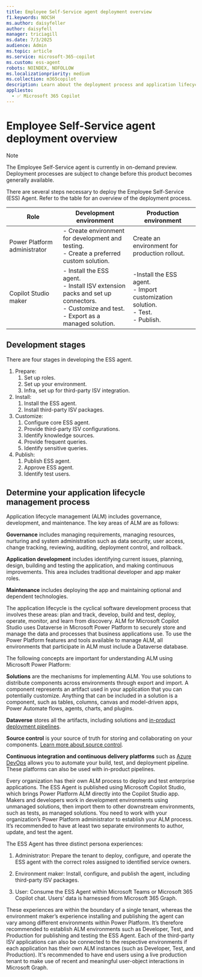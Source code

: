 ```yaml
---
title: Employee Self-Service agent deployment overview
f1.keywords: NOCSH
ms.author: daisyfeller
author: daisyfell
manager: triciagill
ms.date: 7/3/2025
audience: Admin
ms.topic: article
ms.service: microsoft-365-copilot
ms.custom: ess-agent
robots: NOINDEX, NOFOLLOW
ms.localizationpriority: medium
ms.collection: m365copilot
description: Learn about the deployment process and application lifecycle management for the Employee Self-Service agent
appliesto:
  - ✅ Microsoft 365 Copilot
---
```


# Employee Self-Service agent deployment overview

>[!NOTE]
>The Employee Self-Service agent is currently in on-demand preview. Deployment processes are subject to change before this product becomes generally available.

There are several steps necessary to deploy the Employee Self-Service (ESS) Agent. Refer to the table for an overview of the deployment process.

|Role |Development environment |Production environment |
|-----|------------------------|-----------------------|
|Power Platform administrator |- Create environment for development and testing.</br> - Create a preferred custom solution. |Create an environment for production rollout. |
|Copilot Studio maker |- Install the ESS agent.</br> - Install ISV extension packs and set up connectors.</br> - Customize and test.</br> - Export as a managed solution. |-Install the ESS agent.</br> - Import customization solution.</br> - Test.</br> - Publish. |

## Development stages

There are four stages in developing the ESS agent.

1. Prepare:
    1. Set up roles.
    1. Set up your environment.
    1. Infra, set up for third-party ISV integration.
2. Install:
    1. Install the ESS agent.
    1. Install third-party ISV packages.
3. Customize:
    1. Configure core ESS agent.
    1. Provide third-party ISV configurations.
    1. Identify knowledge sources.
    1. Provide frequent queries.
    1. Identify sensitive queries.
4. Publish:
    1. Publish ESS agent.
    1. Approve ESS agent.
    1. Identify test users.

## Determine your application lifecycle management process

Application lifecycle management (ALM) includes governance, development, and maintenance. The key areas of ALM are as follows:

**Governance** includes managing requirements, managing resources, nurturing and system administration such as data security, user access, change tracking, reviewing, auditing, deployment control, and rollback.

**Application development** includes identifying current issues, planning, design, building and testing the application, and making continuous improvements. This area includes traditional developer and app maker roles.

**Maintenance** includes deploying the app and maintaining optional and dependent technologies.

The application lifecycle is the cyclical software development process that involves these areas: plan and track, develop, build and test, deploy, operate, monitor, and learn from discovery.
ALM for Microsoft Copilot Studio uses Dataverse in Microsoft Power Platform to securely store and manage the data and processes that business applications use. To use the Power Platform features and tools available to manage ALM, all environments that participate in ALM must include a Dataverse database.

The following concepts are important for understanding ALM using Microsoft Power Platform:

**Solutions** are the mechanisms for implementing ALM. You use solutions to distribute components across environments through export and import. A component represents an artifact used in your application that you can potentially customize. Anything that can be included in a solution is a component, such as tables, columns, canvas and model-driven apps, Power Automate flows, agents, charts, and plugins.

**Dataverse** stores all the artifacts, including solutions and [in-product deployment pipelines](/power-platform/alm/pipelines).

**Source control** is your source of truth for storing and collaborating on your components. [Learn more about source control](/power-platform/alm/git-integration/overview).

**Continuous integration and continuous delivery platforms** such as [Azure DevOps](/azure/devops/user-guide/what-is-azure-devops?view=azure-devops&preserve-view=true) allows you to automate your build, test, and deployment pipeline. These platforms can also be used with in-product pipelines.

Every organization has their own ALM process to deploy and test enterprise applications. The ESS Agent is published using Microsoft Copilot Studio, which brings Power Platform ALM directly into the Copilot Studio app.
Makers and developers work in development environments using unmanaged solutions, then import them to other downstream environments, such as tests, as managed solutions.
You need to work with your organization’s Power Platform administrator to establish your ALM process. It’s recommended to have at least two separate environments to author, update, and test the agent.

The ESS Agent has three distinct persona experiences:

1. Administrator: Prepare the tenant to deploy, configure, and operate the ESS agent with the correct roles assigned to identified service owners.

2. Environment maker: Install, configure, and publish the agent, including third-party ISV packages.

3. User: Consume the ESS Agent within Microsoft Teams or Microsoft 365 Copilot chat. Users’ data is harnessed from Microsoft 365 Graph.

These experiences are within the boundary of a single tenant, whereas the environment maker’s experience installing and publishing the agent can vary among different environments within Power Platform. It’s therefore recommended to establish ALM environments such as Developer, Test, and Production for publishing and testing the ESS Agent. Each of the third-party ISV applications can also be connected to the respective environments if each application has their own ALM instances (such as Developer, Test, and Production).
It's recommended to have end users using a live production tenant to make use of recent and meaningful user-object interactions in Microsoft Graph.
